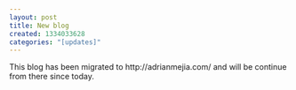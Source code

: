 ```yaml
--- 
layout: post
title: New blog
created: 1334033628
categories: "[updates]"
---
```

<p>This blog has been migrated to http://adrianmejia.com/ and will be continue from there since today.</p>
